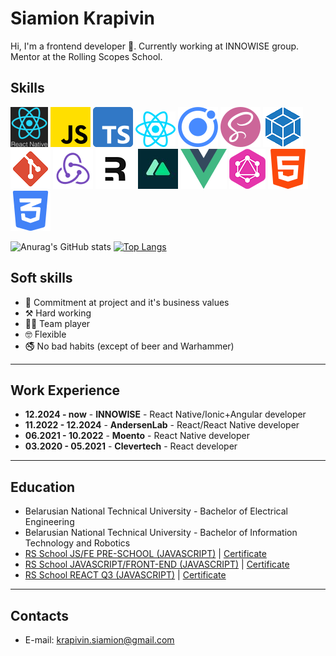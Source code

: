 # Siamion Krapivin 

Hi, I'm a frontend developer 👾. Currently working at INNOWISE group. Mentor at the Rolling Scopes School.<br> 

## Skills
![](./assets/react-native_.png) ![](./assets/js.png) ![](./assets/typescript.png) ![](./assets/react.png) ![](./assets/ionic.png)  ![](./assets/sass.png) ![](./assets/webpack.png) ![](./assets/git.png) ![](./assets/redux.png)
![](./assets/remix.png) ![](./assets/nuxt.jpeg) ![](./assets/vue.png) ![](./assets/graphql_.png) ![](./assets/html-5.png) ![](./assets/css-3.png) 

![Anurag's GitHub stats](https://github-readme-stats.vercel.app/api?username=s4mm4ael&show_icons=true&theme=radical)
[![Top Langs](https://github-readme-stats.vercel.app/api/top-langs/?username=s4mm4ael&layout=compact&theme=radical&card_width=445)](https://github.com/anuraghazra/github-readme-stats)

## Soft skills
* 👾 Commitment at project and it's business values
* ⚒️ Hard working
* 🤝🏼 Team player
* 🤓 Flexible
* 🚭 No bad habits (except of beer and Warhammer)
---
## Work Experience

* **12.2024 - now** - **INNOWISE** - React Native/Ionic+Angular developer
* **11.2022 - 12.2024** - **AndersenLab** - React/React Native developer
* **06.2021 - 10.2022** - **Moento** - React Native developer
* **03.2020 - 05.2021** - **Clevertech** - React developer
---

## Education ##

* Belarusian National Technical University - Bachelor of Electrical Engineering</br>
* Belarusian National Technical University - Bachelor of Information Technology and Robotics</br>
* [RS School JS/FE PRE-SCHOOL (JAVASCRIPT)](https://rs.school/js-stage0/) | [Certificate](https://app.rs.school/certificate/2dyswcow)</br>
* [RS School JAVASCRIPT/FRONT-END (JAVASCRIPT)](https://rs.school/js/) | [Certificate](https://app.rs.school/certificate/pkyem0t4)</br>
* [RS School REACT Q3 (JAVASCRIPT)](https://rs.school/react/) | [Certificate](https://app.rs.school/certificate/vxzu2z25)
---

## Contacts
* E-mail: krapivin.siamion@gmail.com
